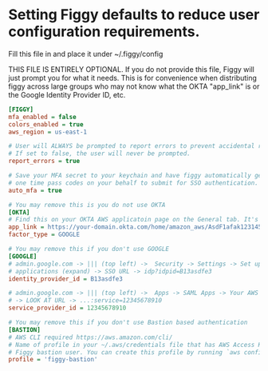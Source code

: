 # Setting Figgy defaults to reduce user configuration requirements.
Fill this file in and place it under ~/.figgy/config

THIS FILE IS ENTIRELY OPTIONAL. If you do not provide this file, Figgy will just prompt you for 
what it needs. This is for convenience when distributing figgy across large groups who may not
know what the OKTA "app_link" is or the Google Identity Provider ID, etc.
 ```ini
[FIGGY]
mfa_enabled = false
colors_enabled = true
aws_region = us-east-1

# User will ALWAYS be prompted to report errors to prevent accidental reporting.
# If set to false, the user will never be prompted. 
report_errors = true

# Save your MFA secret to your keychain and have figgy automatically generate 
# one time pass codes on your behalf to submit for SSO authentication.
auto_mfa = true

# You may remove this is you do not use OKTA
[OKTA]
# Find this on your OKTA AWS applicatoin page on the General tab. It's labeled as EMBED LINK:
app_link = https://your-domain.okta.com/home/amazon_aws/AsdF1afak123145faf1/123
factor_type = GOOGLE

# You may remove this if you don't use GOOGLE
[GOOGLE]
# admin.google.com -> ||| (top left) ->  Security -> Settings -> Set up single sign-on (SSO) for SAML
# applications (expand) -> SSO URL -> idp?idpid=B13asdfe3
identity_provider_id = B13asdfe3

# admin.google.com -> ||| (top left) ->  Apps -> SAML Apps -> Your AWS App 
# -> LOOK AT URL -> ...:service=12345678910
service_provider_id = 12345678910

# You may remove this if you don't use Bastion based authentication
[BASTION]
# AWS CLI required https://aws.amazon.com/cli/
# Name of profile in your ~/.aws/credentials file that has AWS Access Key associated with your 
# Figgy bastion user. You can create this profile by running `aws configure --profile figgy-bastion`
profile = 'figgy-bastion'
``` 


